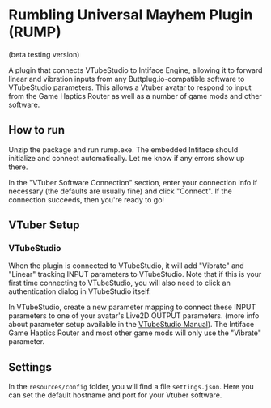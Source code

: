 # Rumbling Universal Mayhem Plugin (RUMP)
(beta testing version)

A plugin that connects VTubeStudio to Intiface Engine, allowing it to forward linear and vibration inputs from any Buttplug.io-compatible software to VTubeStudio parameters. This allows a Vtuber avatar to respond to input from the Game Haptics Router as well as a number of game mods and other software.

## How to run
Unzip the package and run rump.exe. The embedded Intiface should initialize and connect automatically. Let me know if any errors show up there.

In the "VTuber Software Connection" section, enter your connection info if necessary (the defaults are usually fine) and click "Connect". If the connection succeeds, then you're ready to go!

## VTuber Setup
### VTubeStudio
When the plugin is connected to VTubeStudio, it will add "Vibrate" and "Linear" tracking INPUT parameters to VTubeStudio. Note that if this is your first time connecting to VTubeStudio, you will also need to click an authentication dialog in VTubeStudio itself.

In VTubeStudio, create a new parameter mapping to connect these INPUT parameters to one of your avatar's Live2D OUTPUT parameters. (more info about parameter setup available in the [VTubeStudio Manual](https://github.com/DenchiSoft/VTubeStudio/wiki/VTS-Model-Settings#vts-parameter-setup)). The Intiface Game Haptics Router and most other game mods will only use the "Vibrate" parameter.

## Settings
In the `resources/config` folder, you will find a file `settings.json`. Here you can set the default hostname and port for your Vtuber software.